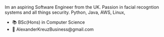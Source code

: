Im an aspiring Software Engineer from the UK. Passion in facial recogntion systems and all things security.
Python, Java, AWS, Linux, 

<ul>
<li>📚 BSc(Hons) in Computer Science</li>
<li>📧 AlexanderKreuzBusiness@gmail.com</li>
</ul>
